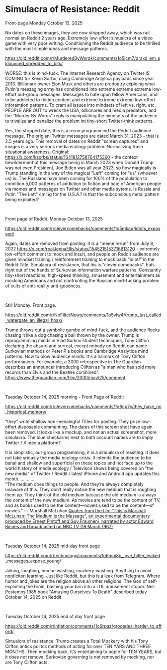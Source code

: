 # Simulacra of Resistance: Reddit


Front-page Monday October 13, 2025

No dates on these images, they are now stripped away, which was not normal on Reddit 2 years ago. Extremely low-effort simualcra of a video game with very poor writing. Conditioning the Reddit audience to be thrilled with the most simple ideas and message patterns.

https://old.reddit.com/r/MurderedByWords/comments/1o5jcm7/draxd_em_sklounced_shredded_to_bits/

WORSE: this is mind-fuck. The Internet Research Agency on Twitter IS COMING for Kevin Sorbo, using Cambridge Anlytica payloads since year 2013. Billionare owner Elon Musk and others are predoatry exploing what Putin's messaging army has conditioned into extreme extreme extreme low-effort out-group messages. Messages to hate upon fellow Americans, and to be addicted to fiction content and extreme extreme extreme low-effort inforamtion patterns. To cram all issues into mindsets of left vs. right, etc. PEOPLE ARE OUT to wreck the USA, billionares and media predators, and the "Murder By Words" reply is manipulating the mindsets of the audience to trivalize and banalize the problem int tiny-short Twitter-think patterns.

Yes, the stripped date, this is a rerun programmind the Reddit audience message. The origianl Twitter messages are dated March 31, 2023 - that is 2.5 years ago. This removal of dates on Reddit "screen captures" and images is a very serious media ecology problem. Normalizing trash situational awareness. Original: https://x.com/ksorbs/status/1641812758764175360 - the context bewilderment of this message being in March 2023 when Donald Trump was not even President, Joe Biden was all year 2023, so how magically is Trump standing in the way of the magical "Left" coming for "us" (whoever us) is. The Russians have been coming for 100% of the poplulation to condition 5,000 patterns of addiction to fiction and hate of American people via memes and messages on Twitter and other media sytems. Is Russia and Putin "The Left" cming for the U.S.A.? Is that the subconsious metal pattern being exploited?

&nbsp;

Front page of Reddit. Monday October 13, 2025

https://old.reddit.com/r/clevercomebacks/comments/1o5mkaq/idiots_expossed/

Again, dates are removed from posting. It is a "meme rerun" from July 8, 2022 https://x.com/realJennaEllis/status/1545215153716613120 - extremely low-effort comment to mock and insult, and people on Reddit audience are given mindset training / reinforement training to mock back "idiot!" in the Reddit Title. Simulacra of resistance, that his is "clever comebacks". Eats right out of the hands of Surkovian information warfare patterns. Constantly tiny-short reactions, high-speed thinking, amusement and entertainment as mocking Americans and not confronting the Russian mind-fucking problem of cults of anti-reality anti-goodness.

&nbsp;

Still Monday. Front page.

https://old.reddit.com/r/NoFilterNews/comments/1o5vlw4/trump_just_called_watergate_an_illegal_hoax/

Trump throws out a symbolic gumbo of mind-fuck, and the audience flocks chasing it like a dog chasing a ball thrown by the owner. Trump is reprogramming minds in Vlad Surkov student techniques, Tony Clifton declaring the absurd and surreal, except nobody on Reddit can name Surkovian methods or Peter P's books and Cambridge Analytica mind patterns. How to blow audience minds: It's a halmark of Tony Clifton performances. For example, a 2000 retrospective in The Guardian describes an announcer introducing Clifton as "a man who has sold more records than Elvis and the Beatles combined". https://www.theguardian.com/film/2000/may/25/comment

&nbsp;

Tuesday October 14, 2025 morning - Front Page of Reddit

https://old.reddit.com/r/clevercomebacks/comments/1o6cp7y/they_have_no_historical_memory/

"they" write shallow non-menaingful Titles for posting. They prize low-effort disposable commenting. The dates of this screen shot have again been removed. It looks like a mockup, and not an actual screenshot, more simulacra. The blue checkarms next to both account names are to imply Twitter / X media platform? 

It is simplistic, out-group programming, it is a simualcra of ressiting. It does not take sriously the media ecology crisis. It intends the audience to be banal and shallow and superficial on these topics and not face up to the world history of media ecology / Televison shows being covered on "the new media" of Twitter / Reddit / latest iPhone and Android app updates this month. ... ... ...      
“The medium does things to people. And they’re always completely unaware of this. They don’t really notice the new medium that is roughing them up. They think of the old medium because the old medium is always the content of the new medium. As movies are tend to be the content of TV, and as books used to be the content—novels used to be the content—of movies.” — Marshall McLuhan [Quotes from the film “This is Marshall McLuhan: The Medium is the Massage”, an experimental documentary produced by Ernest Pintoff and Guy Fraumeni, narrated by actor Edward Binnes and broadcasted on NBC TV (19 March 1967)](https://www.themediumisthemassage.com/the-film/)

&nbsp;

Tuesday October 14, 2025 mid-day front page

https://old.reddit.com/r/technology/comments/1o6moi8/i_love_hitler_leaked_messages_expose_young/

Joking, laughing, humor-washing, mockery-washing. Anything to avoid nonficiton learning. Just like Reddit, but this is a leak from Telegram. Where humor and jokes are the religion above all other religions. The God of self-exploiting the brain, bashing your brin into a LOL amusement stupor. Neil Postamns 1985 book "Amusing Ourselves To Death" described today October 14, 2025 on Reddit.

&nbsp;

Tuesday October 14, 2025 end of day front page

https://old.reddit.com/r/inflation/comments/1o6rpaz/groceries_harder_to_afford/

Simualcra of resistance. Trump creates a Total Mockery with his Tony Clifton antics politcs methods of acting for over TEN YARS AND THREE MONTHS. Then mocking back. It's entertaining to pople for TEN YEARS, but it does not remove. Surkovian governing is not removed by mocking, nor are Tony Clifton acts.

